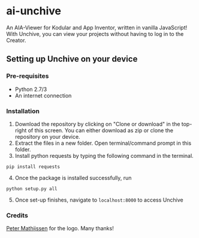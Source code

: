 # ai-unchive
An AIA-Viewer for Kodular and App Inventor, written in vanilla JavaScript!
With Unchive, you can view your projects without having to log in to the Creator.

## Setting up Unchive on your device

### Pre-requisites
 - Python 2.7/3
 - An internet connection

### Installation
 1. Download the repository by clicking on "Clone or download" in the top-right of this screen. You can either download as zip or clone the repository on your device.
 2. Extract the files in a new folder. Open terminal/command prompt in this folder.
 3. Install python requests by typing the following command in the terminal.
 ```
 pip install requests
 ```
 4. Once the package is installed successfully, run
 ```
 python setup.py all
 ```
 5. Once set-up finishes, navigate to `localhost:8000` to access Unchive

 ### Credits
 [Peter Mathijssen](https://community.kodular.io/u/peter/summary) for the logo. Many thanks!
